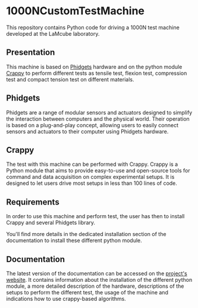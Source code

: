 # 1000NCustomTestMachine
This repository contains Python code for driving a 1000N test machine developed
at the LaMcube laboratory. 

Presentation 
------------

This machine is based on [Phidgets](https://www.phidgets.com/) hardware and on 
the python module [Crappy](https://crappy.readthedocs.io/en/stable/index.html)
to perform different tests as tensile test, flexion test, compression test and 
compact tension test on different materials.

Phidgets
--------

Phidgets are a range of modular sensors and actuators designed to simplify the 
interaction between computers and the physical world. Their operation is based 
on a plug-and-play concept, allowing users to easily connect sensors and 
actuators to their computer using Phidgets hardware.

Crappy
------

The test with this machine can be performed with Crappy. Crappy is a Python 
module that aims to provide easy-to-use and open-source tools for command and 
data acquisition on complex experimental setups. It is designed to let users 
drive most setups in less than 100 lines of code. 

Requirements
------------

In order to use this machine and perform test, the user has then to install 
Crappy and several Phidgets library.

You'll find more details in the dedicated installation section of the 
documentation to install these different python module.

Documentation
-------------

The latest version of the documentation can be accessed on the [project's 
website](https://laboratoiremecaniquelille.github.io/1000NCustomTestMachine/). 
It contains information about the installation of the different python module,
a more detailed description of the hardware, descriptions of the setups to 
perform the different test, the usage of the machine and indications how to use
crappy-based algorithms.
